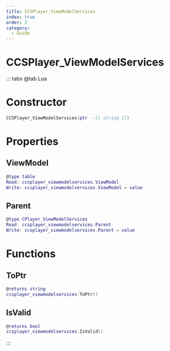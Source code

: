 ```yaml
---
title: CCSPlayer_ViewModelServices
index: true
order: 2
category:
  - Guide
---
```


# CCSPlayer_ViewModelServices

::: tabs
@tab Lua
# Constructor
```lua
CCSPlayer_ViewModelServices(ptr --[[ string ]])
```
# Properties
## ViewModel 
```lua
@type table
Read: ccsplayer_viewmodelservices.ViewModel
Write: ccsplayer_viewmodelservices.ViewModel = value
```
## Parent 
```lua
@type CPlayer_ViewModelServices
Read: ccsplayer_viewmodelservices.Parent
Write: ccsplayer_viewmodelservices.Parent = value
```
# Functions
## ToPtr
```lua
@returns string
ccsplayer_viewmodelservices:ToPtr()
```
## IsValid
```lua
@returns bool
ccsplayer_viewmodelservices:IsValid()
```

:::